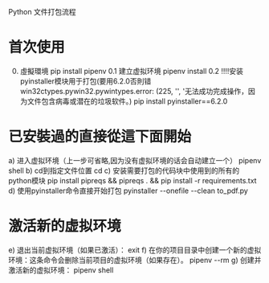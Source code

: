 Python 文件打包流程

# 首次使用
0.	虛擬環境
pip install pipenv
0.1 建立虚拟环境
pipenv install
0.2  !!!!安装pyinstaller模块用于打包(要用6.2.0否則错win32ctypes.pywin32.pywintypes.error: (225, '', '无法成功完成操作，因为文件包含病毒或潜在的垃圾软件。)
pip install pyinstaller==6.2.0


# 已安裝過的直接從這下面開始
a)	进入虚拟环境（上一步可省略,因为没有虚拟环境的话会自动建立一个）
pipenv shell 
b)	cd到指定文件位置
cd <yourPath>
c)	安装需要打包的代码块中使用到的所有的python模块
pip install pipreqs && pipreqs . && pip install -r requirements.txt
d)	使用pyinstaller命令直接开始打包
pyinstaller --onefile --clean to_pdf.py

# 激活新的虚拟环境
e)	退出当前虚拟环境（如果已激活）：
exit
f)	在你的项目目录中创建一个新的虚拟环境：这条命令会删除当前项目的虚拟环境（如果存在）。
pipenv --rm
g)	创建并激活新的虚拟环境：
pipenv shell
